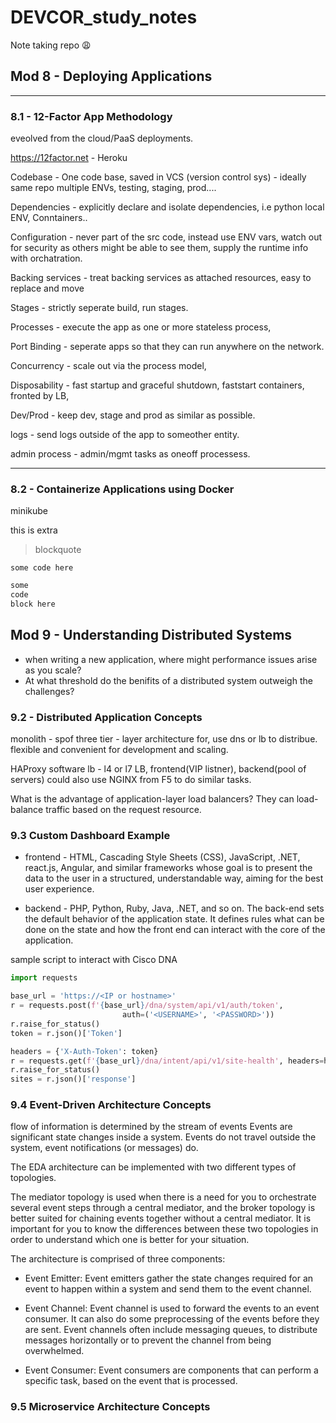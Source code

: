 # DEVCOR_study_notes

Note taking repo :weary:

## Mod 8 - Deploying Applications

---

### 8.1 - 12-Factor App Methodology

eveolved from the cloud/PaaS deployments.

<https://12factor.net> - Heroku

Codebase - One code base, saved in VCS (version control sys) - ideally same repo
multiple ENVs, testing, staging, prod....

Dependencies - explicitly declare and isolate dependencies, i.e python local ENV, Conntainers..

Configuration - never part of the src code, instead use ENV vars, watch out for security as others might be able to see them,  supply the runtime info with orchatration.

Backing services - treat backing services as attached resources, easy to replace and move

Stages -  strictly seperate build, run stages.

Processes - execute the app as one or more stateless process,

Port Binding - seperate apps so that they can run anywhere on the network.

Concurrency - scale out via the process model,

Disposability - fast startup and graceful shutdown, faststart containers, fronted by LB,

Dev/Prod - keep dev, stage and prod as similar as possible.

logs - send logs outside of the app to someother entity.

admin process - admin/mgmt tasks as oneoff processess.

---

### 8.2 - Containerize Applications using Docker

minikube

this is extra

> blockquote

` some code here `

```python
some
code
block here
```

## Mod 9 - Understanding Distributed Systems

- when writing a new application, where might performance issues arise as you scale?
- At what threshold do the benifits of a distributed system outweigh the challenges?

### 9.2 - Distributed Application Concepts

monolith - spof
three tier - layer architecture for, use dns or lb to distribue. flexible and convenient for development and scaling.

HAProxy software lb - l4 or l7 LB, frontend(VIP listner), backend(pool of servers)
could also use NGINX from F5 to do similar tasks.

What is the advantage of application-layer load balancers?
They can load-balance traffic based on the request resource.

### 9.3 Custom Dashboard Example

- frontend - HTML, Cascading Style Sheets (CSS), JavaScript, .NET, react.js, Angular, and similar frameworks whose goal is to present the data to the user in a structured, understandable way, aiming for the best user experience.

- backend - PHP, Python, Ruby, Java, .NET, and so on. The back-end sets the default behavior of the application state. It defines rules what can be done on the state and how the front end can interact with the core of the application.

sample script to interact with Cisco DNA

```python
import requests

base_url = 'https://<IP or hostname>'
r = requests.post(f'{base_url}/dna/system/api/v1/auth/token',
                         auth=('<USERNAME>', '<PASSWORD>'))
r.raise_for_status()
token = r.json()['Token']

headers = {'X-Auth-Token': token}
r = requests.get(f'{base_url}/dna/intent/api/v1/site-health', headers=headers)
r.raise_for_status()
sites = r.json()['response']
```

### 9.4 Event-Driven Architecture Concepts

flow of information is determined by the stream of events
Events are significant state changes inside a system.
Events do not travel outside the system, event notifications (or messages) do.

The EDA architecture can be implemented with two different types of topologies.

The mediator topology is used when there is a need for you to orchestrate several event steps through a central mediator, and the broker topology is better suited for chaining events together without a central mediator. It is important for you to know the differences between these two topologies in order to understand which one is better for your situation.

The architecture is comprised of three components:

- Event Emitter: Event emitters gather the state changes required for an event to happen within a system and send them to the event channel.

- Event Channel: Event channel is used to forward the events to an event consumer. It can also do some preprocessing of the events before they are sent. Event channels often include messaging queues, to distribute messages horizontally or to prevent the channel from being overwhelmed.

- Event Consumer: Event consumers are components that can perform a specific task, based on the event that is processed.

### 9.5 Microservice Architecture Concepts
